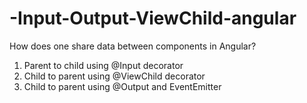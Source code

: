 # -Input-Output-ViewChild-angular
How does one share data between components in Angular?
1. Parent to child using @Input decorator
2. Child to parent using @ViewChild decorator
3. Child to parent using @Output and EventEmitter